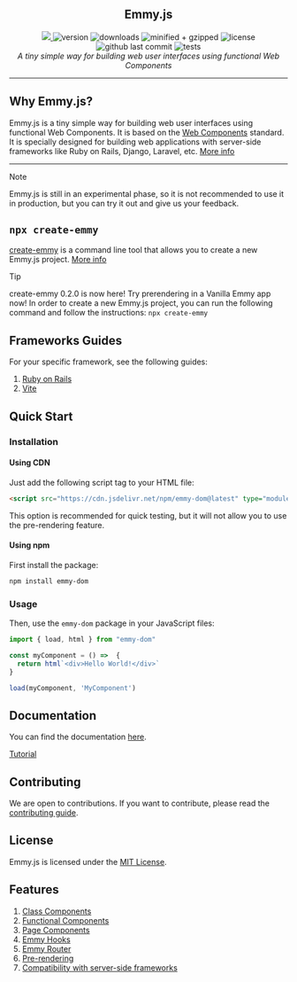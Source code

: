<section align="center" style="display: flex; flex-direction: column">
  <h1>Emmy.js</h1>
  <div>
    <a href="https://github.com/firstcontributions/open-source-badges" alt="Open Source Love"><img src="https://firstcontributions.github.io/open-source-badges/badges/open-source-v1/open-source.svg" />
    </a>
    <img alt="version" src="https://img.shields.io/npm/v/emmy-dom"/>
    <img alt="downloads" src="https://img.shields.io/npm/dt/emmy-dom"/>
    <img alt="minified + gzipped" src="https://img.shields.io/bundlephobia/minzip/emmy-dom
    "/>
    <img alt="license" src="https://img.shields.io/npm/l/emmy-dom"/>
    <img alt="github last commit" src="https://img.shields.io/github/last-commit/emmyjs/emmy-dom"/>
    <img alt="tests" src="https://github.com/emmyjs/emmy-dom/actions/workflows/vitest.yml/badge.svg"/>
  </div>
  <i>A tiny simple way for building web user interfaces using functional Web Components</i>
</section>
<hr />

## Why Emmy.js?
Emmy.js is a tiny simple way for building web user interfaces using functional Web Components. It is based on the [Web Components](https://developer.mozilla.org/en-US/docs/Web/Web_Components) standard.
It is specially designed for building web applications with server-side frameworks like Ruby on Rails, Django, Laravel, etc. [More info](https://emmyjs.pages.dev/getting-started)

<hr />

> [!NOTE]
> Emmy.js is still in an experimental phase, so it is not recommended to use it in production, but you can try it out and give us your feedback.

## `npx create-emmy`

[create-emmy](https://www.npmjs.com/package/create-emmy) is a command line tool that allows you to create a new Emmy.js project. [More info](https://github.com/emmyjs/create-emmy#readme)

> [!TIP]
> create-emmy 0.2.0 is now here! Try prerendering in a Vanilla Emmy app now!
> In order to create a new Emmy.js project, you can run the following command and follow the instructions:
> `npx create-emmy`

## Frameworks Guides
For your specific framework, see the following guides:
1. [Ruby on Rails](https://emmyjs.pages.dev/documentation/rails)
2. [Vite](https://emmyjs.pages.dev/documentation/vite)

## Quick Start
### Installation
#### Using CDN
Just add the following script tag to your HTML file:

```html
<script src="https://cdn.jsdelivr.net/npm/emmy-dom@latest" type="module"></script>
```

This option is recommended for quick testing, but it will not allow you to use the pre-rendering feature.

#### Using npm
First install the package:

```bash
npm install emmy-dom
```

### Usage 

Then, use the `emmy-dom` package in your JavaScript files:

```javascript
import { load, html } from "emmy-dom"

const myComponent = () =>  {
  return html`<div>Hello World!</div>`
}

load(myComponent, 'MyComponent')
```

## Documentation
You can find the documentation [here](https://emmyjs.pages.dev/documentation).

[Tutorial](https://www.youtube.com/watch?v=rOxAJ9c068c)

## Contributing
We are open to contributions. If you want to contribute, please read the [contributing guide](CONTRIBUTING.md).

## License
Emmy.js is licensed under the [MIT License](LICENSE).

## Features
1. [Class Components](https://emmyjs.pages.dev/documentation)
2. [Functional Components](https://emmyjs.pages.dev/documentation)
3. [Page Components](https://emmyjs.pages.dev/documentation)
4. [Emmy Hooks](https://emmyjs.pages.dev/documentation)
5. [Emmy Router](https://emmyjs.pages.dev/documentation)
6. [Pre-rendering](https://emmyjs.pages.dev/documentation)
8. [Compatibility with server-side frameworks](https://emmyjs.pages.dev/documentation)

